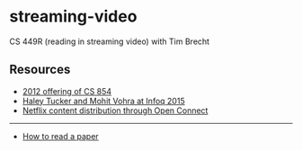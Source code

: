 # streaming-video

CS 449R (reading in streaming video) with Tim Brecht

## Resources

- [2012 offering of CS 854](https://cs.uwaterloo.ca/~brecht/courses/854-http-video-2012/readings.html)
- [Haley Tucker and Mohit Vohra at Infoq 2015](https://www.infoq.com/presentations/netflix-streaming-arch)
- [Netflix content distribution through Open Connect](https://blog.apnic.net/2018/06/20/netflix-content-distribution-through-open-connect/)
---
- [How to read a paper](https://cs.uwaterloo.ca/~brecht/courses/854-http-video-2012/readings/keshav-paper-reading.pdf)
